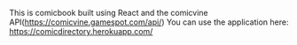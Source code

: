 This is comicbook built using React and the comicvine API(https://comicvine.gamespot.com/api/)
You can use the application here: https://comicdirectory.herokuapp.com/
